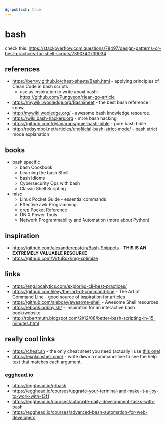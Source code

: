 ```yaml
---
dg-publish: true
---
```

# bash

check this: <https://stackoverflow.com/questions/78497/design-patterns-or-best-practices-for-shell-scripts/739034#739034>

## references

- <https://bertvv.github.io/cheat-sheets/Bash.html> - applying principles of Clean Code in bash scripts
    - use as inspiration to write about bash: <https://github.com/Pungyeon/clean-go-article>
- <https://mywiki.wooledge.org/BashSheet> - the best bash reference I know
- <http://mywiki.wooledge.org/> - awesome bash knowledge resource.
- <https://wiki.bash-hackers.org> - more bash hacking
- <https://github.com/dylanaraps/pure-bash-bible> - pure bash bible
- <http://redsymbol.net/articles/unofficial-bash-strict-mode/> - bash strict mode explanation

## books

- bash specific
    - bash Cookbook
    - Learning the bash Shell
    - bash Idioms
    - Cybersecurity Ops with bash
    - Classic Shell Scripting
- misc
    - Linux Pocket Guide - essential commands
    - Effective awk Programming
    - grep Pocket Reference
    - UNIX Power Tools
    - Network Programmability and Automation (more about Python)


## inspiration

- <https://github.com/alexanderepstein/Bash-Snippets> - **THIS IS AN EXTREMELY VALUABLE RESOURCE**
- <https://github.com/VirtuBox/img-optimize>

## links

- <https://eng.localytics.com/exploring-cli-best-practices/>
- <https://github.com/jlevy/the-art-of-command-line> - The Art of Command Line - good source of inspiration for articles
- <https://github.com/alebcay/awesome-shell> - Awesome Shell resources
- <https://ebook.bobby.sh/> - inspiration for an interactive bash book/website.
- <http://robertmuth.blogspot.com/2012/08/better-bash-scripting-in-15-minutes.html>

## really cool links

- <https://cheat.sh> - the only cheat sheet you need (actually I use [this one](https://github.com/cheat/cheat))
- <https://explainshell.com/> - write down a command-line to see the help text that matches each argument.


### egghead.io

- <https://egghead.io/q/bash>
- <https://egghead.io/courses/upgrade-your-terminal-and-make-it-a-joy-to-work-with-13f1>
- <https://egghead.io/courses/automate-daily-development-tasks-with-bash>
- <https://egghead.io/courses/advanced-bash-automation-for-web-developers>


